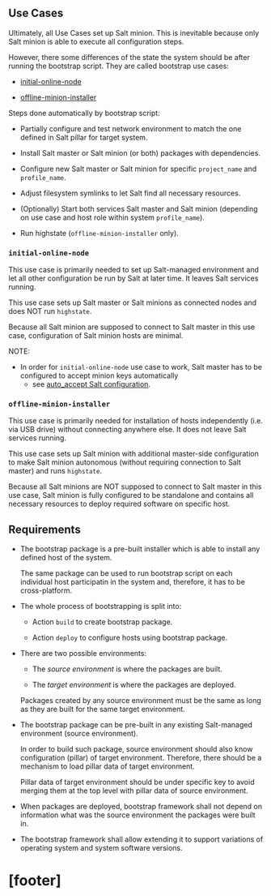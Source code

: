 
## Use Cases ##

Ultimately, all Use Cases set up Salt minion. This is inevitable because
only Salt minion is able to execute all configuration steps.

However, there some differences of the state the system should be after
running the bootstrap script. They are called bootstrap use cases:

*   [initial-online-node][14]

*   [offline-minion-installer][13]

Steps done automatically by bootstrap script:

*   Partially configure and test network environment to match the one
    defined in Salt pillar for target system.

*   Install Salt master or Salt minion (or both) packages with dependencies.

*   Configure new Salt master or Salt minion for
    specific `project_name` and `profile_name`.

*   Adjust filesystem symlinks to let Salt find all necessary resources.

*   (Optionally) Start both services Salt master and Salt minion
    (depending on use case and host role within system `profile_name`).

*   Run highstate (`offline-minion-installer` only).

### `initial-online-node` ###

This use case is primarily needed to set up Salt-managed environment and let
all other configuration be run by Salt at later time.
It leaves Salt services running.

This use case sets up Salt master or Salt minions as connected nodes
and does NOT run `highstate`.

Because all Salt minion are supposed to connect to Salt master in this
use case, configuration of Salt minion hosts are minimal.

NOTE:
*   In order for `initial-online-node` use case to work,
    Salt master has to be configured to accept minion keys automatically
    - see [auto_accept Salt configuration][30].

### `offline-minion-installer` ###

This use case is primarily needed for installation of hosts independently
(i.e. via USB drive) without connecting anywhere else.
It does not leave Salt services running.

This use case sets up Salt minion with additional master-side
configuration to make Salt minion autonomous
(without requiring connection to Salt master) and runs `highstate`.

Because all Salt minions are NOT supposed to connect to Salt master in this
use case, Salt minion is fully configured to be standalone and contains
all necessary resources to deploy required software on specific host.

## Requirements ##

*   The bootstrap package is a pre-built installer which is able to install
    any defined host of the system.

    The same package can be used to run bootstrap script on each individual
    host participatin in the system and, therefore,
    it has to be cross-platform.

*   The whole process of bootstrapping is split into:

    *   Action `build` to create bootstrap package.

    *   Action `deploy` to configure hosts using bootstrap package.

*   There are two possible environments:

    *   The _source environment_ is where the packages are built.

    *   The _target environment_ is where the packages are deployed.

    Packages created by any source environment must be the same as long as
    they are built for the same target environment.

*   The bootstrap package can be pre-built in any existing Salt-managed
    environment (source environment).

    In order to build such package, source environment should also know
    configuration (pillar) of target environment. Therefore, there should
    be a mechanism to load pillar data of target environment.

    Pillar data of target environment should be under specific key
    to avoid merging them at the top level with pillar data of source
    environment.

*   When packages are deployed, bootstrap framework shall not depend
    on information what was the source environment the packages were
    built in.

*   The bootstrap framework shall allow extending it to support variations
    of operating system and system software versions.

# [footer] #

[13]: #offline-minion-installer
[14]: #initial-online-node

[30]: http://docs.saltstack.com/en/latest/ref/configuration/master.html#auto-accept

